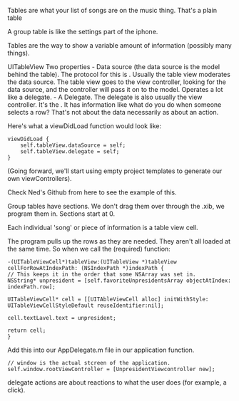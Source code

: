 Tables are what your list of songs are on the music thing. That's a plain table

A group table is like the settings part of the iphone.

Tables are the way to show a variable amount of information (possibly many things).

UITableView
	Two properties
		- Data source (the data source is the model behind the table).
			The protocol for this is <UITableVewDataSource>. Usually the table view moderates the data source. The table view goes to the view controller, looking for the data source, and the controller will pass it on to the model.
			Operates a lot like a delegate.
		-  A Delegate. The delegate is also usually the view controller. 
			It's the <UITableViewDelegate>. It has information like what do you do when someone selects a row? That's not about the data necessarily as about an action. 

Here's what a viewDidLoad function would look like:

	viewDidLoad {
		self.tableView.dataSource = self;
		self.tableView.delegate = self;
	}

(Going forward, we'll start using empty project templates to generate our own viewControllers).

Check Ned's Github from here to see the example of this.

Group tables have sections. We don't drag them over through the .xib, we program them in. Sections start at 0. 

Each individual 'song' or piece of information is a table view cell.

The program pulls up the rows as they are needed. They aren't all loaded at the same time. So when we call the (required) function:

	-(UITableViewCell*)tableView:(UITableView *)tableView cellForRowAtIndexPath: (NSIndexPath *)indexPath {
	// This keeps it in the order that some NSArray was set in.
	NSString* unpresident = [self.favoriteUnpresidentsArray objectAtIndex: indexPath.row];
	
	UITableViewCell* cell = [[UITAbleViewCell alloc] initWithStyle: UITableViewCellStyleDefault reuseIdentifier:nil];

	cell.textLavel.text = unpresident;
	
	return cell;
	}

Add this into our AppDelegate.m file in our application function.

	// window is the actual stcreen of the application.
	self.window.rootViewController = [UnpresidentViewcontroller new];


delegate actions are about reactions to what the user does (for example, a click).





